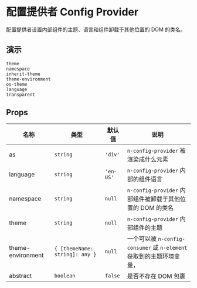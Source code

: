 # 配置提供者 Config Provider
配置提供者设置内部组件的主题、语言和组件卸载于其他位置的 DOM 的类名。
## 演示
```demo
theme
namespace
inherit-theme
theme-environment
os-theme
language
transparent
```
## Props
|名称|类型|默认值|说明|
|-|-|-|-|
|as|`string`|`'div'`|`n-config-provider` 被渲染成什么元素|
|language|`string`|`'en-US'`|`n-config-provider` 内部的组件语言|
|namespace|`string`|`null`|`n-config-provider` 内部组件被卸载于其他位置的 DOM 的类名|
|theme|`string`|`null`|`n-config-provider` 内部组件的主题|
|theme-environment|`{ [themeName: string]: any }`|`null`|一个可以被 `n-config-consumer` 或 `n-element` 获取到的主题环境变量，|
|abstract|`boolean`|`false`|是否不存在 DOM 包裹|


